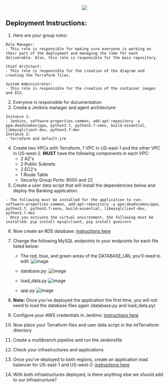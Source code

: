 <p align="center">
<img src="https://github.com/kura-labs-org/kuralabs_deployment_1/blob/main/Kuralogo.png">
</p>

## Deployment Instructions:
1. Here are your group roles:
```
Role Manager:
- This role is responsible for making sure everyone is working on their part of the deployment and managing the time for each deliverable. Also, this role is responsible for the main repository.

Chief Architect:
- This role is responsible for the creation of the diagram and creating the Terraform files.

System Administrator:
- This role is responsible for the creation of the container images and ECS.

```
2. Everyone is responsible for documentation  
3. Create a Jenkins manager and agent architecture:
```
Instance 1:
- Jenkins, software-properties-common, add-apt-repository -y ppa:deadsnakes/ppa, python3.7, python3.7-venv, build-essential, libmysqlclient-dev, python3.7-dev
Instance 2:
- Terraform and default-jre
```
4. Create two VPCs with Terraform, 1 VPC in US-east-1 and the other VPC in US-west-2. **MUST** have the following components in each VPC:
    - 2 AZ's
    - 2 Public Subnets
    - 2 EC2's
    - 1 Route Table
    - Security Group Ports: 8000 and 22     
5. Create a user data script that will install the dependencies below and deploy the Banking application:
```
- The following must be installed for the application to run: software-properties-common, add-apt-repository -y ppa:deadsnakes/ppa, python3.7, python3.7-venv, build-essential, libmysqlclient-dev, python3.7-dev
- Once you activate the virtual environment, the following must be installed: pip install mysqlclient, pip install gunicorn
```
6. Now create an RDS database: [instructions here](https://scribehow.com/shared/How_to_Create_an_AWS_RDS_Database__zqPZ-jdRTHqiOGdhjMI8Zw)
7. Change the following MySQL endpoints to your endpoints for each file listed below:
   - The red, blue, and green areas of the DATABASE_URL you'll need to edit:
       ![image](https://github.com/kura-labs-org/c4_deployment-6/blob/main/format.png)
   - database.py:
     ![image](https://github.com/kura-labs-org/c4_deployment-6/blob/main/database.png)
     
   - load_data.py
     ![image](https://github.com/kura-labs-org/c4_deployment-6/blob/main/load.png)
     
   - app.py
     ![image](https://github.com/kura-labs-org/c4_deployment-6/blob/main/app.png)
     
8. **Note:** Once you've deployed the application the first time, you will not need to load the database files again (database.py and load_data.py)
9. Configure your AWS credentials in Jenkins: [instructions here](https://scribehow.com/shared/How_to_Securely_Configure_AWS_Access_Keys_in_Jenkins__MNeQvA0RSOWj4Ig3pdzIPw)
10. Now place your Terraform files and user data script in the intTerraform directory
11. Create a multibranch pipeline and run the Jenkinsfile 
12. Check your infrastructures and applications
15. Once you've deployed to both regions, create an application load balancer for US-east-1 and US-west-2: [instructions here](https://scribehow.com/shared/Creating_Load_Balancer_with_Target_Groups_for_EC2_Instances__WjPUNqE4SLCpkcYRouPjjA)
16. With both infrastructures deployed, is there anything else we should add to our infrastructure?  

